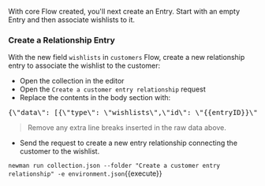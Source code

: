 With core Flow created, you'll next create an Entry. Start with an empty Entry and then associate wishlists to it.

### Create a Relationship Entry

With the new field `wishlists` in `customers` Flow, create a new relationship entry to associate the wishlist to the customer:

* Open the collection in the editor
* Open the `Create a customer entry relationship` request
* Replace the contents in the body section with:

<pre class="file" data-filename="collection.json" data-target="insert" data-marker="#ENTRY-REL-CUST-BODY">
{\"data\": [{\"type\": \"wishlists\",\"id\": \"{{entryID}}\"}]}
</pre>
> Remove any extra line breaks inserted in the raw data above.
* Send the request to create a new entry relationship connecting the customer to the wishlist.

`newman run collection.json --folder "Create a customer entry relationship" -e environment.json`{{execute}}